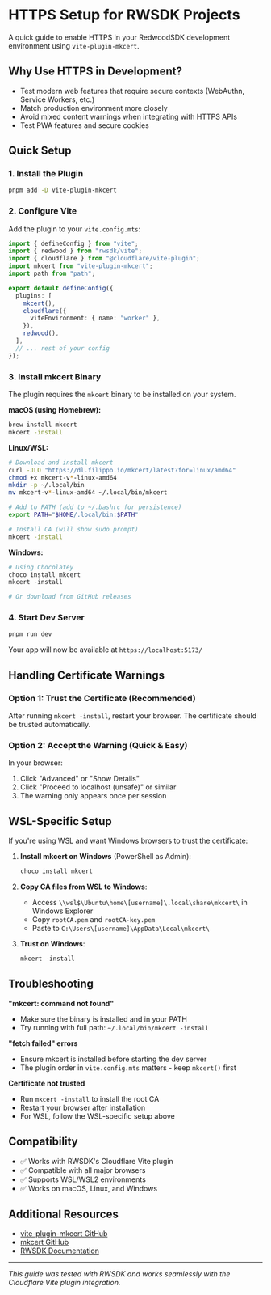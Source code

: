 # HTTPS Setup for RWSDK Projects

A quick guide to enable HTTPS in your RedwoodSDK development environment using `vite-plugin-mkcert`.

## Why Use HTTPS in Development?

- Test modern web features that require secure contexts (WebAuthn, Service Workers, etc.)
- Match production environment more closely
- Avoid mixed content warnings when integrating with HTTPS APIs
- Test PWA features and secure cookies

## Quick Setup

### 1. Install the Plugin

```bash
pnpm add -D vite-plugin-mkcert
```

### 2. Configure Vite

Add the plugin to your `vite.config.mts`:

```typescript
import { defineConfig } from "vite";
import { redwood } from "rwsdk/vite";
import { cloudflare } from "@cloudflare/vite-plugin";
import mkcert from "vite-plugin-mkcert";
import path from "path";

export default defineConfig({
  plugins: [
    mkcert(),
    cloudflare({
      viteEnvironment: { name: "worker" },
    }),
    redwood(),
  ],
  // ... rest of your config
});
```

### 3. Install mkcert Binary

The plugin requires the `mkcert` binary to be installed on your system.

**macOS (using Homebrew):**
```bash
brew install mkcert
mkcert -install
```

**Linux/WSL:**
```bash
# Download and install mkcert
curl -JLO "https://dl.filippo.io/mkcert/latest?for=linux/amd64"
chmod +x mkcert-v*-linux-amd64
mkdir -p ~/.local/bin
mv mkcert-v*-linux-amd64 ~/.local/bin/mkcert

# Add to PATH (add to ~/.bashrc for persistence)
export PATH="$HOME/.local/bin:$PATH"

# Install CA (will show sudo prompt)
mkcert -install
```

**Windows:**
```powershell
# Using Chocolatey
choco install mkcert
mkcert -install

# Or download from GitHub releases
```

### 4. Start Dev Server

```bash
pnpm run dev
```

Your app will now be available at `https://localhost:5173/`

## Handling Certificate Warnings

### Option 1: Trust the Certificate (Recommended)
After running `mkcert -install`, restart your browser. The certificate should be trusted automatically.

### Option 2: Accept the Warning (Quick & Easy)
In your browser:
1. Click "Advanced" or "Show Details"
2. Click "Proceed to localhost (unsafe)" or similar
3. The warning only appears once per session

## WSL-Specific Setup

If you're using WSL and want Windows browsers to trust the certificate:

1. **Install mkcert on Windows** (PowerShell as Admin):
   ```powershell
   choco install mkcert
   ```

2. **Copy CA files from WSL to Windows**:
   - Access `\\wsl$\Ubuntu\home\[username]\.local\share\mkcert\` in Windows Explorer
   - Copy `rootCA.pem` and `rootCA-key.pem`
   - Paste to `C:\Users\[username]\AppData\Local\mkcert\`

3. **Trust on Windows**:
   ```powershell
   mkcert -install
   ```

## Troubleshooting

**"mkcert: command not found"**
- Make sure the binary is installed and in your PATH
- Try running with full path: `~/.local/bin/mkcert -install`

**"fetch failed" errors**
- Ensure mkcert is installed before starting the dev server
- The plugin order in `vite.config.mts` matters - keep `mkcert()` first

**Certificate not trusted**
- Run `mkcert -install` to install the root CA
- Restart your browser after installation
- For WSL, follow the WSL-specific setup above

## Compatibility

- ✅ Works with RWSDK's Cloudflare Vite plugin
- ✅ Compatible with all major browsers
- ✅ Supports WSL/WSL2 environments
- ✅ Works on macOS, Linux, and Windows

## Additional Resources

- [vite-plugin-mkcert GitHub](https://github.com/liuweiGL/vite-plugin-mkcert)
- [mkcert GitHub](https://github.com/FiloSottile/mkcert)
- [RWSDK Documentation](https://docs.redwoodjs.com/)

---

*This guide was tested with RWSDK and works seamlessly with the Cloudflare Vite plugin integration.*